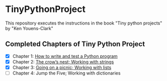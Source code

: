 # TinyPythonProject
This repository executes the instructions in the book "Tiny python projects" by "Ken Youens-Clark"

## Completed Chapters of Tiny Python Project
- [x] Chapter 1: [How to write and test a Python program](https://github.com/eetinosa/TinyPythonProject/tree/main/01_Hello)
- [x] Chapter 2: [The crow’s nest; Working with strings](https://github.com/eetinosa/TinyPythonProject/tree/main/02_Crowsnest)
- [x] Chapter 3: [Going on a picnic; Working with lists](https://github.com/eetinosa/TinyPythonProject/tree/main/03_Picnic)
- [ ] Chapter 4: Jump the Five; Working with dictionaries
